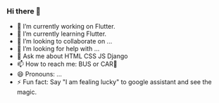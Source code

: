 ### Hi there 👋

- 🔭 I’m currently working on Flutter.
- 🌱 I’m currently learning Flutter.
- 👯 I’m looking to collaborate on ...
- 🤔 I’m looking for help with ...
- 💬 Ask me about HTML CSS JS Django
- 📫 How to reach me: BUS or CAR🤣
- 😄 Pronouns: ...
- ⚡ Fun fact: Say "I am fealing lucky" to google assistant and see the magic.

